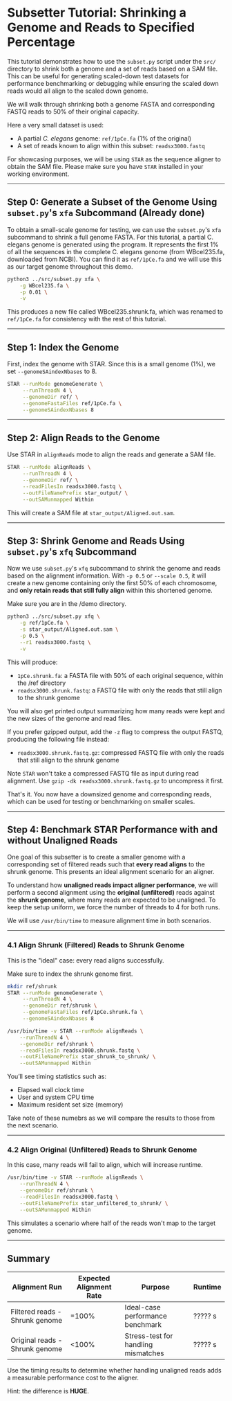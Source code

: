 # Subsetter Tutorial: Shrinking a Genome and Reads to Specified Percentage

This tutorial demonstrates how to use the `subset.py` script under the `src/` directory to shrink both a genome and a set of reads based on a SAM file. This can be useful for generating scaled-down test datasets for performance benchmarking or debugging while ensuring the scaled down reads would all align to the scaled down genome.

We will walk through shrinking both a genome FASTA and corresponding FASTQ reads to 50% of their original capacity. 

Here a very small dataset is used:

- A partial *C. elegans* genome: `ref/1pCe.fa` (1% of the original)
- A set of reads known to align within this subset: `readsx3000.fastq`

For showcasing purposes, we will be using `STAR` as the sequence aligner to obtain the SAM file. Please make sure you have `STAR` installed in your working environment.

---

## Step 0: Generate a Subset of the Genome Using `subset.py`'s `xfa` Subcommand (Already done)

To obtain a small-scale genome for testing, we can use the  `subset.py`'s `xfa` subcommand to shrink a full genome FASTA. For this tutorial, a partial C. elegans genome is generated using the program. It represents the first 1% of all the sequences in the complete C. elegans genome (from WBcel235.fa, downloaded from NCBI). You can find it as `ref/1pCe.fa` and we will use this as our target genome throughout this demo.

```bash
python3 ../src/subset.py xfa \
    -g WBcel235.fa \
    -p 0.01 \
    -v
```

This produces a new file called WBcel235.shrunk.fa, which was renamed to `ref/1pCe.fa` for consistency with the rest of this tutorial.

---

## Step 1: Index the Genome

First, index the genome with STAR. Since this is a small genome (1%), we set `--genomeSAindexNbases` to 8.

```bash
STAR --runMode genomeGenerate \
     --runThreadN 4 \
     --genomeDir ref/ \
     --genomeFastaFiles ref/1pCe.fa \
     --genomeSAindexNbases 8
```

---

## Step 2: Align Reads to the Genome

Use STAR in `alignReads` mode to align the reads and generate a SAM file.

```bash
STAR --runMode alignReads \
     --runThreadN 4 \
     --genomeDir ref/ \
     --readFilesIn readsx3000.fastq \
     --outFileNamePrefix star_output/ \
     --outSAMunmapped Within
```

This will create a SAM file at `star_output/Aligned.out.sam`.

---

## Step 3: Shrink Genome and Reads Using `subset.py`'s `xfq` Subcommand

Now we use `subset.py`'s `xfq` subcommand to shrink the genome and reads based on the alignment information. With `-p 0.5` or `--scale 0.5`, it will create a new genome containing only the first 50% of each chromosome, and **only retain reads that still fully align** within this shortened genome.

Make sure you are in the /demo directory.

```bash
python3 ../src/subset.py xfq \
    -g ref/1pCe.fa \
    -s star_output/Aligned.out.sam \
    -p 0.5 \
    --r1 readsx3000.fastq \
    -v
```

This will produce:

- `1pCe.shrunk.fa`: a FASTA file with 50% of each original sequence, within the /ref directory
- `readsx3000.shrunk.fastq`: a FASTQ file with only the reads that still align to the shrunk genome

You will also get printed output summarizing how many reads were kept and the new sizes of the genome and read files.

If you prefer gzipped output, add the `-z` flag to compress the output FASTQ, producing the following file instead:

- `readsx3000.shrunk.fastq.gz`: compressed FASTQ file with only the reads that still align to the shrunk genome

Note `STAR` won't take a compressed FASTQ file as input during read alignment. Use `gzip -dk readsx3000.shrunk.fastq.gz` to uncompress it first.

That's it. You now have a downsized genome and corresponding reads, which can be used for testing or benchmarking on smaller scales.

---

## Step 4: Benchmark STAR Performance with and without Unaligned Reads

One goal of this subsetter is to create a smaller genome with a corresponding set of filtered reads such that **every read aligns** to the shrunk genome. This presents an ideal alignment scenario for an aligner.

To understand how **unaligned reads impact aligner performance**, we will perform a second alignment using the **original (unfiltered)** reads against the **shrunk genome**, where many reads are expected to be unaligned. To keep the setup uniform, we force the number of threads to 4 for both runs.

We will use `/usr/bin/time` to measure alignment time in both scenarios.

---

### 4.1 Align Shrunk (Filtered) Reads to Shrunk Genome

This is the "ideal" case: every read aligns successfully.

Make sure to index the shrunk genome first.

```bash
mkdir ref/shrunk
STAR --runMode genomeGenerate \
     --runThreadN 4 \
     --genomeDir ref/shrunk \
     --genomeFastaFiles ref/1pCe.shrunk.fa \
     --genomeSAindexNbases 8
```

```bash
/usr/bin/time -v STAR --runMode alignReads \
    --runThreadN 4 \
    --genomeDir ref/shrunk \
    --readFilesIn readsx3000.shrunk.fastq \
    --outFileNamePrefix star_shrunk_to_shrunk/ \
    --outSAMunmapped Within
```

You’ll see timing statistics such as:
- Elapsed wall clock time
- User and system CPU time
- Maximum resident set size (memory)

Take note of these numebrs as we will compare the results to those from the next scenario.

---

### 4.2 Align Original (Unfiltered) Reads to Shrunk Genome

In this case, many reads will fail to align, which will increase runtime.

```bash
/usr/bin/time -v STAR --runMode alignReads \
    --runThreadN 4 \
    --genomeDir ref/shrunk \
    --readFilesIn readsx3000.fastq \
    --outFileNamePrefix star_unfiltered_to_shrunk/ \
    --outSAMunmapped Within
```

This simulates a scenario where half of the reads won't map to the target genome.

---

## Summary

| Alignment Run                  | Expected Alignment Rate | Purpose                             | Runtime |
| ------------------------------ | ----------------------- | ----------------------------------- | ------- |
| Filtered reads - Shrunk genome | =100%                   | Ideal-case performance benchmark    | ????? s |
| Original reads - Shrunk genome | <100%                   | Stress-test for handling mismatches | ????? s |

Use the timing results to determine whether handling unaligned reads adds a measurable performance cost to the aligner.

Hint: the difference is **HUGE**.
